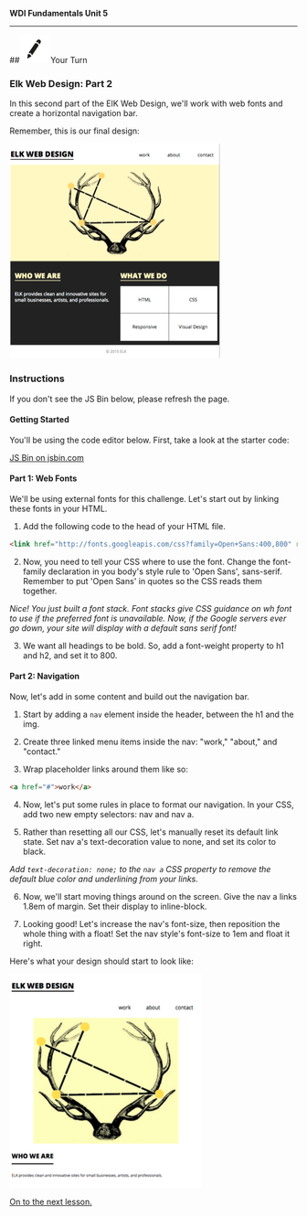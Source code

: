 **WDI Fundamentals Unit 5**

---

##![Your Turn](../assets/exercise.png) Your Turn

### Elk Web Design: Part 2

In this second part of the ElK Web Design, we'll work with web fonts and create a horizontal navigation bar.

Remember, this is our final design:

![](/assets/elkwebdesign/elkwebdesign.png)


### Instructions
If you don't see the JS Bin below, please refresh the page.

#### Getting Started

You'll be using the code editor below. First, take a look at the starter code:

<a class="jsbin-embed" href="http://jsbin.com/wukimet/embed?html,css,outputheight=600px">JS Bin on jsbin.com</a><script src="http://static.jsbin.com/js/embed.min.js?3.39.19"></script>

#### Part 1: Web Fonts

We'll be using external fonts for this challenge. Let's start out by linking these fonts in your HTML.

1) Add the following code to the head of your HTML file.

```HTML
<link href="http://fonts.googleapis.com/css?family=Open+Sans:400,800" rel="stylesheet" type="text/css">
```

2) Now, you need to tell your CSS where to use the font. Change the font-family declaration in you body's style rule to 'Open Sans', sans-serif. Remember to put 'Open Sans' in quotes so the CSS reads them together.

*Nice! You just built a font stack. Font stacks give CSS guidance on wh font to use if the preferred font is unavailable. Now, if the Google servers ever go down, your site will display with a default sans serif font!*

3) We want all headings to be bold. So, add a font-weight property to h1 and h2, and set it to 800.


#### Part 2: Navigation

Now, let's add in some content and build out the navigation bar.

1) Start by adding a `nav` element inside the header, between the h1 and the img.

2) Create three linked menu items inside the nav: "work," "about," and "contact."

3) Wrap placeholder links around them like so:

```HTML
<a href="#">work</a>
```

4) Now, let's put some rules in place to format our navigation. In your CSS, add two new empty selectors: nav and nav a.

5) Rather than resetting all our CSS, let's manually reset its default link state. Set nav a's text-decoration value to none, and set its color to black.

*Add `text-decoration: none;` to the `nav a` CSS property to remove the default blue color and underlining from your links.*

6) Now, we'll start moving things around on the screen. Give the nav a links 1.8em of margin. Set their display to inline-block.

7) Looking good! Let's increase the nav's font-size, then reposition the whole thing with a float! Set the nav style's font-size to 1em and float it right.

Here's what your design should start to look like:

![](/assets/elkwebdesign/elkdesignchapt6.png)


[On to the next lesson.](04_lesson.md)
